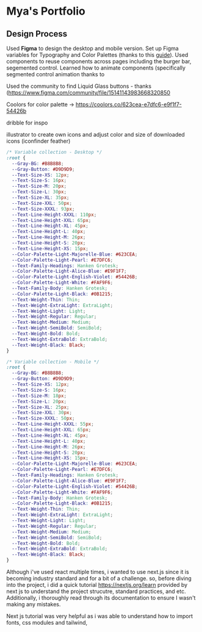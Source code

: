 # Mya's Portfolio

## Design Process

Used **Figma** to design the desktop and mobile version. Set up Figma variables for Typography and Color Palettes (thanks to this [guide](https://uxdesign.cc/set-up-typography-variables-in-figma-359cfea88b68#9f48)). Used components to reuse components across pages including the burger bar, segemented control. Learned how to animate components (specifically segmented control animation thanks to 

Used the community to find Liquid Glass buttons - thanks (https://www.figma.com/community/file/15141143983668320850



Coolors for color palette -> https://coolors.co/623cea-e7dfc6-e9f1f7-54426b

dribble for inspo



illustrator to create own icons and adjust color and size of downloaded icons (iconfinder feather)

```css
/* Variable collection - Desktop */
:root {
  --Gray-BG: #B8B8B8;
  --Gray-Button: #D9D9D9;
  --Text-Size-XS: 12px;
  --Text-Size-S: 16px;
  --Text-Size-M: 20px;
  --Text-Size-L: 30px;
  --Text-Size-XL: 35px;
  --Text-Size-XXL: 50px;
  --Text-Size-XXXL: 93px;
  --Text-Line-Height-XXXL: 110px;
  --Text-Line-Height-XXL: 65px;
  --Text-Line-Height-XL: 45px;
  --Text-Line-Height-L: 40px;
  --Text-Line-Height-M: 26px;
  --Text-Line-Height-S: 20px;
  --Text-Line-Height-XS: 15px;
  --Color-Palette-Light-Majorelle-Blue: #623CEA;
  --Color-Palette-Light-Pearl: #E7DFC6;
  --Text-Family-Headings: Hanken Grotesk;
  --Color-Palette-Light-Alice-Blue: #E9F1F7;
  --Color-Palette-Light-English-Violet: #54426B;
  --Color-Palette-Light-White: #FAF9F6;
  --Text-Family-Body: Hanken Grotesk;
  --Color-Palette-Light-Black: #0B1215;
  --Text-Weight-Thin: Thin;
  --Text-Weight-ExtraLight: ExtraLight;
  --Text-Weight-Light: Light;
  --Text-Weight-Regular: Regular;
  --Text-Weight-Medium: Medium;
  --Text-Weight-SemiBold: SemiBold;
  --Text-Weight-Bold: Bold;
  --Text-Weight-ExtraBold: ExtraBold;
  --Text-Weight-Black: Black;
}

/* Variable collection - Mobile */
:root {
  --Gray-BG: #B8B8B8;
  --Gray-Button: #D9D9D9;
  --Text-Size-XS: 12px;
  --Text-Size-S: 16px;
  --Text-Size-M: 18px;
  --Text-Size-L: 20px;
  --Text-Size-XL: 25px;
  --Text-Size-XXL: 30px;
  --Text-Size-XXXL: 50px;
  --Text-Line-Height-XXXL: 55px;
  --Text-Line-Height-XXL: 65px;
  --Text-Line-Height-XL: 45px;
  --Text-Line-Height-L: 40px;
  --Text-Line-Height-M: 26px;
  --Text-Line-Height-S: 20px;
  --Text-Line-Height-XS: 15px;
  --Color-Palette-Light-Majorelle-Blue: #623CEA;
  --Color-Palette-Light-Pearl: #E7DFC6;
  --Text-Family-Headings: Hanken Grotesk;
  --Color-Palette-Light-Alice-Blue: #E9F1F7;
  --Color-Palette-Light-English-Violet: #54426B;
  --Color-Palette-Light-White: #FAF9F6;
  --Text-Family-Body: Hanken Grotesk;
  --Color-Palette-Light-Black: #0B1215;
  --Text-Weight-Thin: Thin;
  --Text-Weight-ExtraLight: ExtraLight;
  --Text-Weight-Light: Light;
  --Text-Weight-Regular: Regular;
  --Text-Weight-Medium: Medium;
  --Text-Weight-SemiBold: SemiBold;
  --Text-Weight-Bold: Bold;
  --Text-Weight-ExtraBold: ExtraBold;
  --Text-Weight-Black: Black;
}
```

Although i've used react multiple times, i wanted to use next.js since it is becoming industry standard and for a bit of a challenge. so, before diving into the project, i did a quick tutorial https://nextjs.org/learn provided by next js to understand the project strucutre, standard practices, and etc. Additionally, i thoroughly read through its documentation to ensure I wasn't making any mistakes.

Next js tutorial was very helpful as i was able to understand how to import fonts, css modules and tailwind, 
